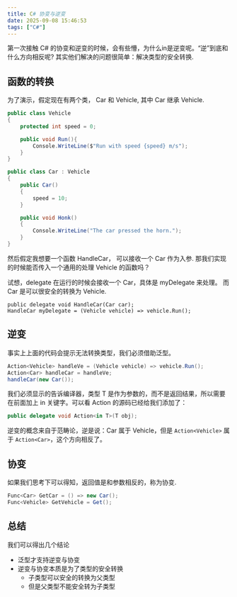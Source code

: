 ```yaml
---
title: C# 协变与逆变
date: 2025-09-08 15:46:53
tags: ["C#"]
---
```


第一次接触 C# 的协变和逆变的时候，会有些懵，为什么in是逆变呢。“逆”到底和什么方向相反呢?
其实他们解决的问题很简单：解决类型的安全转换. 

## 函数的转换

为了演示，假定现在有两个类， Car 和 Vehicle, 其中 Car 继承 Vehicle.
```c#
public class Vehicle
{
    protected int speed = 0;

    public void Run(){
        Console.WriteLine($"Run with speed {speed} m/s");
    }
}

public class Car : Vehicle 
{
    public Car()
    {
        speed = 10;
    }

    public void Honk()
    {
        Console.WriteLine("The car pressed the horn.");
    }
}
```

然后假定我想要一个函数 HandleCar， 可以接收一个 Car 作为入参.
那我们实现的时候能否传入一个通用的处理 Vehicle 的函数吗？

试想，delegate 在运行的时候会接收一个 Car，具体是 myDelegate 来处理。
而 Car 是可以很安全的转换为 Vehicle.
```
public delegate void HandleCar(Car car);
HandleCar myDelegate = (Vehicle vehicle) => vehicle.Run();
```

## 逆变
事实上上面的代码会提示无法转换类型，我们必须借助泛型。
```C#
Action<Vehicle> handleVe = (Vehicle vehicle) => vehicle.Run();
Action<Car> handleCar = handleVe;
handleCar(new Car());
```

我们必须显示的告诉编译器，类型 T 是作为参数的，而不是返回结果，所以需要在前面加上 in 关键字。可以看 Action 的源码已经给我们添加了：

```c#
public delegate void Action<in T>(T obj);
```

逆变的概念来自于范畴论，逆是说：Car 属于 Vehicle，但是 `Action<Vehicle>` 属于 `Action<Car>`，这个方向相反了。

## 协变

如果我们思考下可以得知，返回值是和参数相反的，称为协变.

```c#
Func<Car> GetCar = () => new Car();
Func<Vehicle> GetVehicle = Get();
```
## 总结

我们可以得出几个结论

- 泛型才支持逆变与协变
- 逆变与协变本质是为了类型的安全转换
    - 子类型可以安全的转换为父类型
    - 但是父类型不能安全转为子类型


